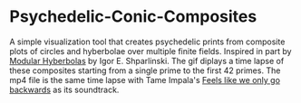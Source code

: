 # Psychedelic-Conic-Composites
A simple visualization tool that creates psychedelic prints from composite plots of circles and hyberbolae over multiple finite fields. Inspired in part by [Modular Hyberbolas](https://arxiv.org/pdf/1103.2879.pdf) by Igor E. Shparlinski. The gif diplays a time lapse of these composites starting from a single prime to the first 42 primes. The mp4 file is the same time lapse with Tame Impala's [Feels like we only go backwards](https://www.youtube.com/watch?v=f8_EpxhNEsA) as its soundtrack.
